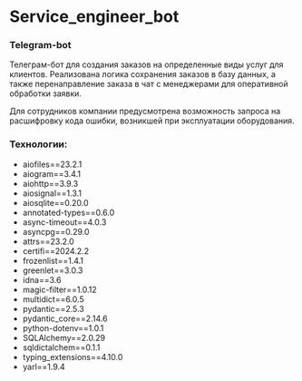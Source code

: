 # Service_engineer_bot


### Telegram-bot

Телеграм-бот для создания заказов на определенные виды услуг для клиентов.
Реализована логика сохранения заказов в базу данных,
а также перенаправление заказа в чат с менеджерами для оперативной обработки заявки.

Для сотрудников компании предусмотрена возможность запроса на расшифровку кода ошибки, возникшей при эксплуатации оборудования.

### Технологии:
- aiofiles==23.2.1
- aiogram==3.4.1
- aiohttp==3.9.3
- aiosignal==1.3.1
- aiosqlite==0.20.0
- annotated-types==0.6.0
- async-timeout==4.0.3
- asyncpg==0.29.0
- attrs==23.2.0
- certifi==2024.2.2
- frozenlist==1.4.1
- greenlet==3.0.3
- idna==3.6
- magic-filter==1.0.12
- multidict==6.0.5
- pydantic==2.5.3
- pydantic_core==2.14.6
- python-dotenv==1.0.1
- SQLAlchemy==2.0.29
- sqldictalchem==0.1.1
- typing_extensions==4.10.0
- yarl==1.9.4

